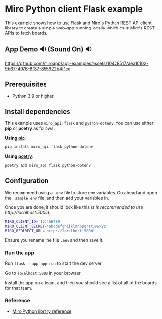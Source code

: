 # Miro Python client Flask example

This example shows how to use Flask and Miro's Python REST API client library to create a simple web-app running locally
which calls Miro's REST APIs to fetch boards.

## App Demo 🔉 (Sound On) 🔉

https://github.com/miroapp/app-examples/assets/10428517/aea10102-9b67-4976-8f37-855922b4f1cc

## Prerequisites

- Python 3.9 or higher.

## Install dependencies

This example uses `miro_api`, `flask` and `python-dotenv`. You can use either **pip** or **poetry** as follows:

**Using [pip](https://github.com/pypa/pip)**:

```bash
pip install miro_api flask python-dotenv
```

**Using [poetry](https://python-poetry.org/docs/)**:

```bash
poetry add miro_api flask python-dotenv
```

## Configuration

We recommend using a `.env` file to store env variables. Go ahead and open the `.sample.env` file, and then add your variables in.

Once you are done, it should look like this (_it is recommended to use http://localhost:5000_):

```bash
MIRO_CLIENT_ID='123456789'
MIRO_CLIENT_SECRET='abcdefghijklmnopqrstuvwxyz'
MIRO_REDIRECT_URL='http://localhost:5000'
```

Ensure you rename the file `.env` and then save it.

### Run the app

Run `flask --app app run` to start the dev server.

Go to `localhost:5000` in your browser.

Install the app on a team, and then you should see a list of all of the boards for that team.

### Reference

- [Miro Python library reference](https://miroapp.github.io/api-clients/python/)
